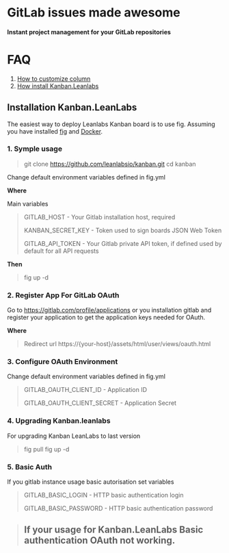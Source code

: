 
# GitLab issues made awesome

#### Instant project management for your GitLab repositories

# FAQ

1. [How to customize column](customise_columns)
2. [How install Kanban.Leanlabs](install)

## Installation Kanban.LeanLabs

The easiest way to deploy Leanlabs Kanban board is to use fig. 
Assuming you have installed [fig](http://www.fig.sh/) and [Docker](https://www.docker.com/).

### 1. Symple usage

> git clone https://github.com/leanlabsio/kanban.git
> cd kanban

Change default environment variables defined in fig.yml 

**Where**

Main variables

> GITLAB_HOST - Your Gitlab installation host, required
>
> KANBAN_SECRET_KEY - Token used to sign boards JSON Web Token
>
> GITLAB_API_TOKEN - Your Gitlab private API token, if defined used by default for all API requests

**Then**

> fig up -d

### 2. Register App For GitLab OAuth

Go to https://gitlab.com/profile/applications or you installation gitlab and register your application to get the application keys needed for OAuth.

**Where**

> Redirect url https://{your-host}/assets/html/user/views/oauth.html

### 3. Configure OAuth Environment

Change default environment variables defined in fig.yml 

> GITLAB_OAUTH_CLIENT_ID - Application ID
> 
> GITLAB_OAUTH_CLIENT_SECRET - Application Secret 

### 4. Upgrading Kanban.leanlabs

For upgrading Kanban LeanLabs to last version

> fig pull
> fig up -d

### 5. Basic Auth

If you gitlab instance usage basic autorisation set variables 

> GITLAB_BASIC_LOGIN - HTTP basic authentication login
>
> GITLAB_BASIC_PASSWORD -  HTTP basic authentication password

> ## If your usage for Kanban.LeanLabs Basic authentication OAuth not working.
